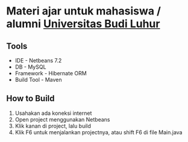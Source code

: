 Materi ajar untuk mahasiswa / alumni [Universitas Budi Luhur](http://www.budiluhur.ac.id/)
===================

Tools
-------------------
* IDE - Netbeans 7.2
* DB - MySQL
* Framework - Hibernate ORM
* Build Tool - Maven

How to Build
-------------------
1. Usahakan ada koneksi internet
2. Open project menggunakan Netbeans
3. Klik kanan di project, lalu build 
4. Klik F6 untuk menjalankan projectnya, atau shift F6 di file Main.java

